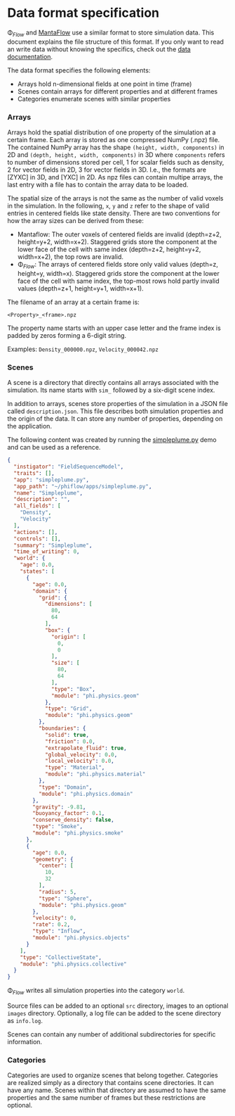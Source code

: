 
# Data format specification

Φ<sub>*Flow*</sub> and [MantaFlow](http://mantaflow.com/) use a similar format to store simulation data.
This document explains the file structure of this format. If you only want to read an write data without knowing the specifics, check out the [data documentation](data.md).

The data format specifies the following elements:

- Arrays hold n-dimensional fields at one point in time (frame)
- Scenes contain arrays for different properties and at different frames
- Categories enumerate scenes with similar properties

### Arrays

Arrays hold the spatial distribution of one property of the simulation at a certain frame.
Each array is stored as one compressed NumPy (.npz) file.
The contained NumPy array has the shape `(height, width, components)` in 2D and `(depth, height, width, components)` in 3D where `components` refers to number of dimensions stored per cell,
1 for scalar fields such as density,
2 for vector fields in 2D,
3 for vector fields in 3D.
I.e., the formats are [ZYXC] in 3D, and [YXC] in 2D. As npz files can contain multipe arrays, the last entry with a file has to contain the array data to be loaded.

The spatial size of the arrays is not the same as the number of valid voxels in the simulation.
In the following, `x`, `y` and `z` refer to the shape of valid entries in centered fields like state density.
There are two conventions for how the array sizes can be derived from these:

- Mantaflow: The outer voxels of centered fields are invalid (depth=z+2, height=y+2, width=x+2). Staggered grids store the component at the lower face of the cell with same index (depth=z+2, height=y+2, width=x+2), the top rows are invalid.
- Φ<sub>*Flow*</sub>: The arrays of centered fields store only valid values (depth=z, height=y, width=x). Staggered grids store the component at the lower face of the cell with same index, the top-most rows hold partly invalid values (depth=z+1, height=y+1, width=x+1).

The filename of an array at a certain frame is:

```
<Property>_<frame>.npz
```

The property name starts with an upper case letter and the frame index is padded by zeros forming a 6-digit string.

Examples: `Density_000000.npz`,  `Velocity_000042.npz`


### Scenes

A scene is a directory that directly contains all arrays associated with the simulation.
Its name starts with `sim_` followed by a six-digit scene index.

In addition to arrays, scenes store properties of the simulation in a JSON file called `description.json`.
This file describes both simulation properties and the origin of the data.
It can store any number of properties, depending on the application.
 
The following content was created by running the [simpleplume.py](../apps/simpleplume.py) demo and can be used as a reference.

```json
{
  "instigator": "FieldSequenceModel",
  "traits": [],
  "app": "simpleplume.py",
  "app_path": "~/phiflow/apps/simpleplume.py",
  "name": "Simpleplume",
  "description": "",
  "all_fields": [
    "Density",
    "Velocity"
  ],
  "actions": [],
  "controls": [],
  "summary": "Simpleplume",
  "time_of_writing": 0,
  "world": {
    "age": 0.0,
    "states": [
      {
        "age": 0.0,
        "domain": {
          "grid": {
            "dimensions": [
              80,
              64
            ],
            "box": {
              "origin": [
                0,
                0
              ],
              "size": [
                80,
                64
              ],
              "type": "Box",
              "module": "phi.physics.geom"
            },
            "type": "Grid",
            "module": "phi.physics.geom"
          },
          "boundaries": {
            "solid": true,
            "friction": 0.0,
            "extrapolate_fluid": true,
            "global_velocity": 0.0,
            "local_velocity": 0.0,
            "type": "Material",
            "module": "phi.physics.material"
          },
          "type": "Domain",
          "module": "phi.physics.domain"
        },
        "gravity": -9.81,
        "buoyancy_factor": 0.1,
        "conserve_density": false,
        "type": "Smoke",
        "module": "phi.physics.smoke"
      },
      {
        "age": 0.0,
        "geometry": {
          "center": [
            10,
            32
          ],
          "radius": 5,
          "type": "Sphere",
          "module": "phi.physics.geom"
        },
        "velocity": 0,
        "rate": 0.2,
        "type": "Inflow",
        "module": "phi.physics.objects"
      }
    ],
    "type": "CollectiveState",
    "module": "phi.physics.collective"
  }
}
```

Φ<sub>*Flow*</sub> writes all simulation properties into the category `world`.

Source files can be added to an optional `src` directory, images to an optional `images` directory.
Optionally, a log file can be added to the scene directory as `info.log`.

Scenes can contain any number of additional subdirectories for specific information.

### Categories

Categories are used to organize scenes that belong together. Categories are realized simply as a directory that contains scene directories. It can have any name.
Scenes within that directory are assumed to have the same properties and the same number of frames but these restrictions are optional.
